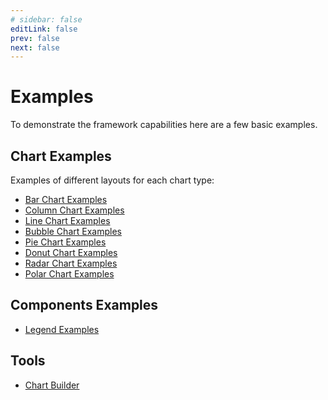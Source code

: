 ```yaml
---
# sidebar: false
editLink: false
prev: false
next: false
---
```


# Examples

To demonstrate the framework capabilities here are a few basic examples.

## Chart Examples

Examples of different layouts for each chart type:

* [Bar Chart Examples](/examples/bar/)
* [Column Chart Examples](/examples/column/)
* [Line Chart Examples](/examples/line/)
* [Bubble Chart Examples](/examples/bubble/)
* [Pie Chart Examples](/examples/pie/)
* [Donut Chart Examples](/examples/donut/)
* [Radar Chart Examples](/examples/radar/)
* [Polar Chart Examples](/examples/polar/)

## Components Examples

* [Legend Examples](/examples/legend)

## Tools

* [Chart Builder](/examples/charts)
